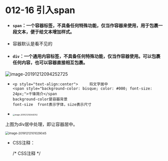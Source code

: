 # 012-16 引入span

* #### `span`：一个容器标签，不具备任何特殊功能，仅当作容器来使用，用于包裹一段文本，便于给文本增加样式。

* 容器默认是看不见的

* #### `div`：一个通用内容标签，不具备任何特殊功能，仅当作容器使用。可以包裹任何内容，也可以容器直接相互包裹。

![image-20191212094252725](C:\Users\dell\AppData\Roaming\Typora\typora-user-images\image-20191212094252725.png)

* ```
  <p style="text-align:center">     将文字居中
  <span style="background-color: bisque; color: #000; font-size: 24px;">千锋简介</span
  background-color是容器背景  
  font-size  front表示字体，size表示尺寸
  ```

* <img src="C:\Users\dell\AppData\Roaming\Typora\typora-user-images\image-20191212100440742.png" alt="image-20191212100440742" style="zoom:40%;" />

上图为div居中处理，即让容器居中。

<img src="C:\Users\dell\AppData\Roaming\Typora\typora-user-images\image-20191212101029045.png" alt="image-20191212101029045" style="zoom:67%;" />

* CSS注释：

  /* CSS注释 */